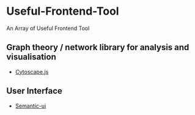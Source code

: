 # Useful-Frontend-Tool

An Array of Useful Frontend Tool

## Graph theory / network library for analysis and visualisation

* [Cytoscape.js](http://js.cytoscape.org/)

## User Interface

* [Semantic-ui](https://semantic-ui.com/)
